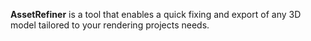 **AssetRefiner** is a tool that enables a quick fixing and export of any 3D model tailored to your rendering projects needs.